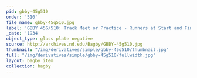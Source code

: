 ```yaml
---
pid: gbby-45g510
order: '510'
file_name: gbby-45g510.jpg
label: 'GBBY 45G/510: Track Meet or Practice - Runners at Start and Finish - 1934'
_date: '1934'
object_type: glass plate negative
source: http://archives.nd.edu/Bagby/GBBY-45g510.jpg
thumbnail: "/img/derivatives/simple/gbby-45g510/thumbnail.jpg"
full: "/img/derivatives/simple/gbby-45g510/fullwidth.jpg"
layout: bagby_item
collection: bagby
---
```

